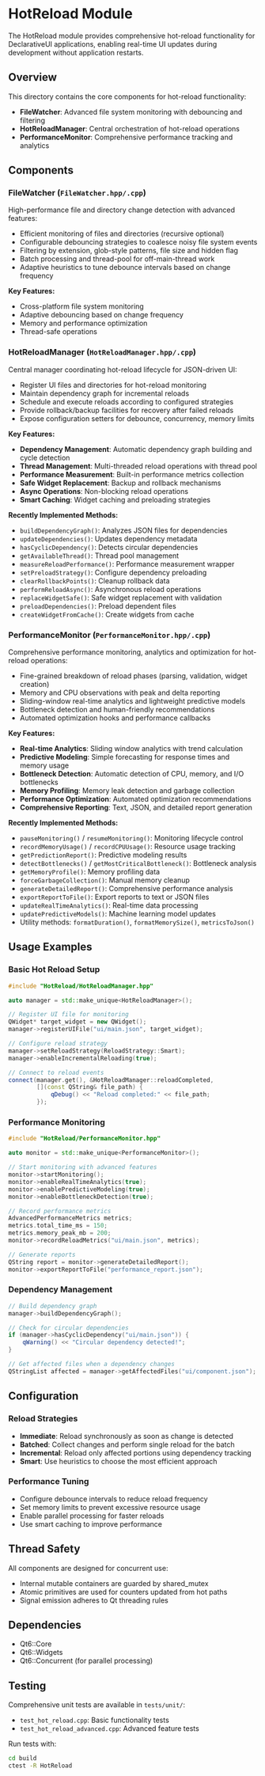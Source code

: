 # HotReload Module

The HotReload module provides comprehensive hot-reload functionality for DeclarativeUI applications, enabling real-time UI updates during development without application restarts.

## Overview

This directory contains the core components for hot-reload functionality:

- **FileWatcher**: Advanced file system monitoring with debouncing and filtering
- **HotReloadManager**: Central orchestration of hot-reload operations
- **PerformanceMonitor**: Comprehensive performance tracking and analytics

## Components

### FileWatcher (`FileWatcher.hpp/.cpp`)

High-performance file and directory change detection with advanced features:

- Efficient monitoring of files and directories (recursive optional)
- Configurable debouncing strategies to coalesce noisy file system events
- Filtering by extension, glob-style patterns, file size and hidden flag
- Batch processing and thread-pool for off-main-thread work
- Adaptive heuristics to tune debounce intervals based on change frequency

**Key Features:**

- Cross-platform file system monitoring
- Adaptive debouncing based on change frequency
- Memory and performance optimization
- Thread-safe operations

### HotReloadManager (`HotReloadManager.hpp/.cpp`)

Central manager coordinating hot-reload lifecycle for JSON-driven UI:

- Register UI files and directories for hot-reload monitoring
- Maintain dependency graph for incremental reloads
- Schedule and execute reloads according to configured strategies
- Provide rollback/backup facilities for recovery after failed reloads
- Expose configuration setters for debounce, concurrency, memory limits

**Key Features:**

- **Dependency Management**: Automatic dependency graph building and cycle detection
- **Thread Management**: Multi-threaded reload operations with thread pool
- **Performance Measurement**: Built-in performance metrics collection
- **Safe Widget Replacement**: Backup and rollback mechanisms
- **Async Operations**: Non-blocking reload operations
- **Smart Caching**: Widget caching and preloading strategies

**Recently Implemented Methods:**

- `buildDependencyGraph()`: Analyzes JSON files for dependencies
- `updateDependencies()`: Updates dependency metadata
- `hasCyclicDependency()`: Detects circular dependencies
- `getAvailableThread()`: Thread pool management
- `measureReloadPerformance()`: Performance measurement wrapper
- `setPreloadStrategy()`: Configure dependency preloading
- `clearRollbackPoints()`: Cleanup rollback data
- `performReloadAsync()`: Asynchronous reload operations
- `replaceWidgetSafe()`: Safe widget replacement with validation
- `preloadDependencies()`: Preload dependent files
- `createWidgetFromCache()`: Create widgets from cache

### PerformanceMonitor (`PerformanceMonitor.hpp/.cpp`)

Comprehensive performance monitoring, analytics and optimization for hot-reload operations:

- Fine-grained breakdown of reload phases (parsing, validation, widget creation)
- Memory and CPU observations with peak and delta reporting
- Sliding-window real-time analytics and lightweight predictive models
- Bottleneck detection and human-friendly recommendations
- Automated optimization hooks and performance callbacks

**Key Features:**

- **Real-time Analytics**: Sliding window analytics with trend calculation
- **Predictive Modeling**: Simple forecasting for response times and memory usage
- **Bottleneck Detection**: Automatic detection of CPU, memory, and I/O bottlenecks
- **Memory Profiling**: Memory leak detection and garbage collection
- **Performance Optimization**: Automated optimization recommendations
- **Comprehensive Reporting**: Text, JSON, and detailed report generation

**Recently Implemented Methods:**

- `pauseMonitoring()` / `resumeMonitoring()`: Monitoring lifecycle control
- `recordMemoryUsage()` / `recordCPUUsage()`: Resource usage tracking
- `getPredictionReport()`: Predictive modeling results
- `detectBottlenecks()` / `getMostCriticalBottleneck()`: Bottleneck analysis
- `getMemoryProfile()`: Memory profiling data
- `forceGarbageCollection()`: Manual memory cleanup
- `generateDetailedReport()`: Comprehensive performance analysis
- `exportReportToFile()`: Export reports to text or JSON files
- `updateRealTimeAnalytics()`: Real-time data processing
- `updatePredictiveModels()`: Machine learning model updates
- Utility methods: `formatDuration()`, `formatMemorySize()`, `metricsToJson()`

## Usage Examples

### Basic Hot Reload Setup

```cpp
#include "HotReload/HotReloadManager.hpp"

auto manager = std::make_unique<HotReloadManager>();

// Register UI file for monitoring
QWidget* target_widget = new QWidget();
manager->registerUIFile("ui/main.json", target_widget);

// Configure reload strategy
manager->setReloadStrategy(ReloadStrategy::Smart);
manager->enableIncrementalReloading(true);

// Connect to reload events
connect(manager.get(), &HotReloadManager::reloadCompleted,
        [](const QString& file_path) {
            qDebug() << "Reload completed:" << file_path;
        });
```

### Performance Monitoring

```cpp
#include "HotReload/PerformanceMonitor.hpp"

auto monitor = std::make_unique<PerformanceMonitor>();

// Start monitoring with advanced features
monitor->startMonitoring();
monitor->enableRealTimeAnalytics(true);
monitor->enablePredictiveModeling(true);
monitor->enableBottleneckDetection(true);

// Record performance metrics
AdvancedPerformanceMetrics metrics;
metrics.total_time_ms = 150;
metrics.memory_peak_mb = 200;
monitor->recordReloadMetrics("ui/main.json", metrics);

// Generate reports
QString report = monitor->generateDetailedReport();
monitor->exportReportToFile("performance_report.json");
```

### Dependency Management

```cpp
// Build dependency graph
manager->buildDependencyGraph();

// Check for circular dependencies
if (manager->hasCyclicDependency("ui/main.json")) {
    qWarning() << "Circular dependency detected!";
}

// Get affected files when a dependency changes
QStringList affected = manager->getAffectedFiles("ui/component.json");
```

## Configuration

### Reload Strategies

- **Immediate**: Reload synchronously as soon as change is detected
- **Batched**: Collect changes and perform single reload for the batch
- **Incremental**: Reload only affected portions using dependency tracking
- **Smart**: Use heuristics to choose the most efficient approach

### Performance Tuning

- Configure debounce intervals to reduce reload frequency
- Set memory limits to prevent excessive resource usage
- Enable parallel processing for faster reloads
- Use smart caching to improve performance

## Thread Safety

All components are designed for concurrent use:

- Internal mutable containers are guarded by shared_mutex
- Atomic primitives are used for counters updated from hot paths
- Signal emission adheres to Qt threading rules

## Dependencies

- Qt6::Core
- Qt6::Widgets
- Qt6::Concurrent (for parallel processing)

## Testing

Comprehensive unit tests are available in `tests/unit/`:

- `test_hot_reload.cpp`: Basic functionality tests
- `test_hot_reload_advanced.cpp`: Advanced feature tests

Run tests with:

```bash
cd build
ctest -R HotReload
```
